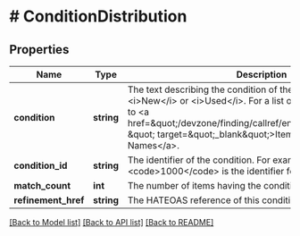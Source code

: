 # # ConditionDistribution

## Properties

Name | Type | Description | Notes
------------ | ------------- | ------------- | -------------
**condition** | **string** | The text describing the condition of the item, such as &lt;i&gt;New&lt;/i&gt; or &lt;i&gt;Used&lt;/i&gt;. For a list of condition names, refer to &lt;a href&#x3D;\&quot;/devzone/finding/callref/enums/conditionIdList.html \&quot; target&#x3D;\&quot;_blank\&quot;&gt;Item Condition IDs and Names&lt;/a&gt;. | [optional]
**condition_id** | **string** | The identifier of the condition. For example, &lt;code&gt;1000&lt;/code&gt; is the identifier for &lt;code&gt;NEW&lt;/code&gt;. | [optional]
**match_count** | **int** | The number of items having the condition. | [optional]
**refinement_href** | **string** | The HATEOAS reference of this condition. | [optional]

[[Back to Model list]](../../README.md#models) [[Back to API list]](../../README.md#endpoints) [[Back to README]](../../README.md)
